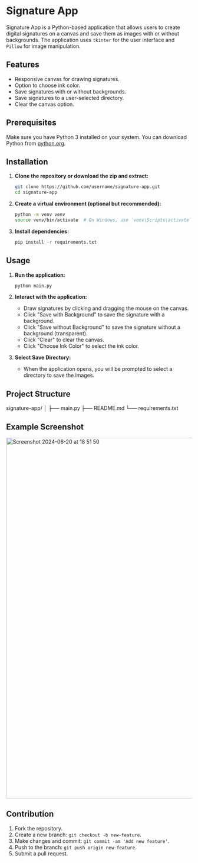 # Signature App

Signature App is a Python-based application that allows users to create digital signatures on a canvas and save them as images with or without backgrounds. The application uses `tkinter` for the user interface and `Pillow` for image manipulation.

## Features
- Responsive canvas for drawing signatures.
- Option to choose ink color.
- Save signatures with or without backgrounds.
- Save signatures to a user-selected directory.
- Clear the canvas option.

## Prerequisites
Make sure you have Python 3 installed on your system. You can download Python from [python.org](https://www.python.org/downloads/).

## Installation

1. **Clone the repository or download the zip and extract:**

    ```bash
    git clone https://github.com/username/signature-app.git
    cd signature-app
    ```

2. **Create a virtual environment (optional but recommended):**

    ```bash
    python -m venv venv
    source venv/bin/activate  # On Windows, use `venv\Scripts\activate`
    ```

3. **Install dependencies:**

    ```bash
    pip install -r requirements.txt
    ```

## Usage

1. **Run the application:**

    ```bash
    python main.py
    ```

2. **Interact with the application:**
    - Draw signatures by clicking and dragging the mouse on the canvas.
    - Click "Save with Background" to save the signature with a background.
    - Click "Save without Background" to save the signature without a background (transparent).
    - Click "Clear" to clear the canvas.
    - Click "Choose Ink Color" to select the ink color.

3. **Select Save Directory:**
    - When the application opens, you will be prompted to select a directory to save the images.

## Project Structure

signature-app/
│
├── main.py
├── README.md
└── requirements.txt


## Example Screenshot

<img width="976" alt="Screenshot 2024-06-20 at 18 51 50" src="https://github.com/akufikri/signatures-py/assets/108182945/511da38e-9006-4c4c-af82-21264d86afd6">

## Contribution

1. Fork the repository.
2. Create a new branch: `git checkout -b new-feature`.
3. Make changes and commit: `git commit -am 'Add new feature'`.
4. Push to the branch: `git push origin new-feature`.
5. Submit a pull request.
